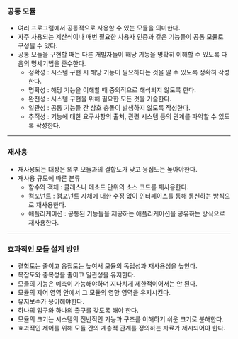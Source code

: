 ### 공통 모듈

- 여러 프로그램에서 공통적으로 사용할 수 있는 모듈을 의미한다.
- 자주 사용되는 계산식이나 매번 필요한 사용자 인증과 같은 기능들이 공통 모듈로 구성될 수 있다.
- 공통 모듈을 구현할 때는 다른 개발자들이 해당 기능을 명확히 이해할 수 있도록 다음의 명세기법을 준수한다.
  - 정확성 : 시스템 구현 시 해당 기능이 필요하다는 것을 알 수 있도록 정확히 작성한다.
  - 명확성 : 해당 기능을 이해할 때 중의적으로 해석되지 않도록 한다.
  - 완전성 : 시스템 구현을 위해 필요한 모든 것을 기술한다.
  - 일관성 : 공통 기능들 간 상호 충돌이 발생하지 않도록 작성한다.
  - 추적성 : 기능에 대한 요구사항의 출처, 관련 시스템 등의 관계를 파악할 수 있도록 작성한다.

---

### 재사용

- 재사용되는 대상은 외부 모듈과의 결합도가 낮고 응집도는 높아야한다.
- 재사용 규모에 따른 분류
  - 함수와 객체 : 클래스나 메소드 단위의 소스 코드를 재사용한다.
  - 컴포넌트 : 컴포넌트 자체에 대한 수정 없이 인터페이스를 통해 통신하는 방식으로 재사용한다.
  - 애플리케이션 : 공통된 기능들을 제공하는 애플리케이션을 공유하는 방식으로 재사용한다.

---

### 효과적인 모듈 설계 방안

- 결합도는 줄이고 응집도는 높여서 모듈의 독립성과 재사용성을 높인다.
- 복잡도와 중복성을 줄이고 일관성을 유지한다.
- 모듈의 기능은 예측이 가능해야하며 지나치게 제한적이어서는 안 된다.
- 모듈의 제어 영역 안에서 그 모듈의 영향 영역을 유지시킨다.
- 유지보수가 용이해야한다.
- 하나의 입구와 하나의 출구를 갖도록 해야 한다.
- 모듈의 크기는 시스템의 전반적인 기능과 구조를 이해하기 쉬운 크기로 분해한다.
- 효과적인 제어를 위해 모듈 간의 계층적 관계를 정의하는 자료가 제시되어야 한다.
